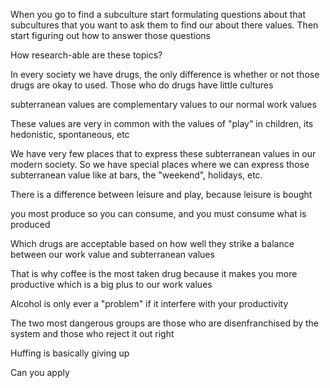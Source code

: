 When you go to find a subculture start formulating questions about that subcultures that you want to ask them to find our about there values. Then start figuring out how to answer those questions

How research-able are these topics?

In every society we have drugs, the only difference is whether or not those drugs are okay to used. Those who do drugs have little cultures

subterranean values are complementary values to our normal work values

These values are very in common with the values of "play" in children, its hedonistic, spontaneous, etc

We have very few places that to express these subterranean values in our modern society. So we have special places where we can express those subterranean value like at bars, the "weekend", holidays, etc.

There is a difference between leisure and play, because leisure is bought

you most produce so you can consume, and you must consume what is produced

Which drugs are acceptable based on how well they strike a balance between our work value and subterranean values

That is why coffee is the most taken drug because it makes you more productive which is a big plus to our work values

Alcohol is only ever a "problem" if it interfere with your productivity

The two most dangerous groups are those who are disenfranchised by the system and those who reject it out right

Huffing is basically giving up

Can you apply